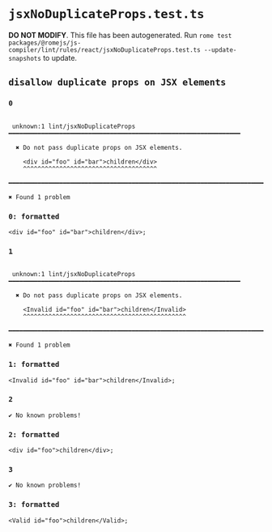 # `jsxNoDuplicateProps.test.ts`

**DO NOT MODIFY**. This file has been autogenerated. Run `rome test packages/@romejs/js-compiler/lint/rules/react/jsxNoDuplicateProps.test.ts --update-snapshots` to update.

## `disallow duplicate props on JSX elements`

### `0`

```

 unknown:1 lint/jsxNoDuplicateProps ━━━━━━━━━━━━━━━━━━━━━━━━━━━━━━━━━━━━━━━━━━━━━━━━━━━━━━━━━━━━━━━━

  ✖ Do not pass duplicate props on JSX elements.

    <div id="foo" id="bar">children</div>
    ^^^^^^^^^^^^^^^^^^^^^^^^^^^^^^^^^^^^^

━━━━━━━━━━━━━━━━━━━━━━━━━━━━━━━━━━━━━━━━━━━━━━━━━━━━━━━━━━━━━━━━━━━━━━━━━━━━━━━━━━━━━━━━━━━━━━━━━━━━

✖ Found 1 problem

```

### `0: formatted`

```
<div id="foo" id="bar">children</div>;

```

### `1`

```

 unknown:1 lint/jsxNoDuplicateProps ━━━━━━━━━━━━━━━━━━━━━━━━━━━━━━━━━━━━━━━━━━━━━━━━━━━━━━━━━━━━━━━━

  ✖ Do not pass duplicate props on JSX elements.

    <Invalid id="foo" id="bar">children</Invalid>
    ^^^^^^^^^^^^^^^^^^^^^^^^^^^^^^^^^^^^^^^^^^^^^

━━━━━━━━━━━━━━━━━━━━━━━━━━━━━━━━━━━━━━━━━━━━━━━━━━━━━━━━━━━━━━━━━━━━━━━━━━━━━━━━━━━━━━━━━━━━━━━━━━━━

✖ Found 1 problem

```

### `1: formatted`

```
<Invalid id="foo" id="bar">children</Invalid>;

```

### `2`

```
✔ No known problems!

```

### `2: formatted`

```
<div id="foo">children</div>;

```

### `3`

```
✔ No known problems!

```

### `3: formatted`

```
<Valid id="foo">children</Valid>;

```
